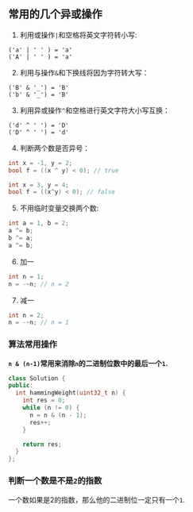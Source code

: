 ## 常用的几个异或操作
1. 利用或操作`|`和空格将英文字符转小写:
```
('a' | ' ' ) = 'a'
('A' | ' ' ) = 'a'
```
2. 利用与操作`&`和下换线将因为字符转大写：
```
('B' & '_') = 'B'
('b' & '_') = 'B'
```
3. 利用异或操作`^`和空格进行英文字符大小写互换：
```
('d' ^ ' ') = 'D'
('D' ^ ' ') = 'd'
```
4. 判断两个数是否异号：
```cpp
int x = -1, y = 2;
bool f = ((x ^ y) < 0); // true

int x = 3, y = 4;
bool f = ((x^y) < 0); // false
```
5. 不用临时变量交换两个数:
```cpp
int a = 1, b = 2;
a ^= b;
b ^= a;
a ^= b;
```
6. 加一
```cpp
int n = 1;
n = -~n; // n = 2
```
7. 减一
```cpp
int n = 2;
n = -~n; // n = 1
```

### 算法常用操作
**`n & (n-1)`常用来消除`n`的二进制位数中的最后一个`1`.**
```cpp
class Solution {
public:
  int hammingWeight(uint32_t n) {
    int res = 0;
    while (n != 0) {
      n = n & (n - 1);
      res++;
    }

    return res;
  }
};
```
### 判断一个数是不是`2`的指数
一个数如果是2的指数，那么他的二进制位一定只有一个`1`.


